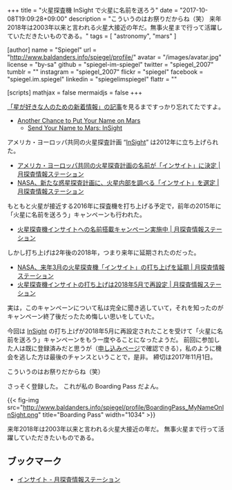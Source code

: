 +++
title = "火星探査機 InSight で火星に名前を送ろう"
date =  "2017-10-08T19:09:28+09:00"
description = "こういうのはお祭りだからね（笑） 来年2018年は2003年以来と言われる火星大接近の年だ。無事火星まで行って活躍していただきたいものである。"
tags        = [ "astronomy", "mars" ]

[author]
  name      = "Spiegel"
  url       = "http://www.baldanders.info/spiegel/profile/"
  avatar    = "/images/avatar.jpg"
  license   = "by-sa"
  github    = "spiegel-im-spiegel"
  twitter   = "spiegel_2007"
  tumblr    = ""
  instagram = "spiegel_2007"
  flickr    = "spiegel"
  facebook  = "spiegel.im.spiegel"
  linkedin  = "spiegelimspiegel"
  flattr    = ""

[scripts]
  mathjax = false
  mermaidjs = false
+++

[「星が好きな人のための新着情報」の記事](https://news.local-group.jp/20171008.html#p04)を見るまですっかり忘れてたですよ。

- [Another Chance to Put Your Name on Mars](https://www.jpl.nasa.gov/news/news.php?feature=6959)
    - [Send Your Name to Mars: InSight](https://mars.nasa.gov/syn/insight)

アメリカ・ヨーロッパ共同の火星探査計画 “[InSight]” は2012年に立ち上げられた。

- [アメリカ・ヨーロッパ共同の火星探査計画の名前が「インサイト」に決定 | 月探査情報ステーション](https://moonstation.jp/blog/marsexp/insight/us-europe-joint-mars-exploration-name-is-insight)
- [NASA、新たな惑星探査計画に、火星内部を調べる「インサイト」を選定 | 月探査情報ステーション](https://moonstation.jp/blog/marsexp/nasa-select-insight-as-a-new-planetary-exploration-program)

もともと火星が接近する2016年に探査機を打ち上げる予定で，前年の2015年に「火星に名前を送ろう」キャンペーンも行われた。

- [火星探査機インサイトへの名前搭載キャンペーン実施中 | 月探査情報ステーション](https://moonstation.jp/blog/marsexp/insight/name-to-mars-campaign-for-insight)

しかし打ち上げは2年後の2018年，つまり来年に延期されたのだった。

- [NASA、来年3月の火星探査機「インサイト」の打ち上げを延期 | 月探査情報ステーション](https://moonstation.jp/blog/marsexp/insight/nasa-announces-delay-of-launch-of-insight)
- [火星探査機インサイトの打ち上げは2018年5月で再設定 | 月探査情報ステーション](https://moonstation.jp/blog/marsexp/insight/%e7%81%ab%e6%98%9f%e6%8e%a2%e6%9f%bb%e6%a9%9f%e3%82%a4%e3%83%b3%e3%82%b5%e3%82%a4%e3%83%88%e3%81%ae%e6%89%93%e3%81%a1%e4%b8%8a%e3%81%92%e3%81%af2018%e5%b9%b45%e6%9c%88%e3%81%a7%e5%86%8d%e8%a8%ad)

実は，このキャンペーンについて私は完全に聞き逃していて，それを知ったのがキャンペーン終了後だったため悔しい思いをしていた。

今回は [InSight] の打ち上げが2018年5月に再設定されたことを受けて「火星に名前を送ろう」キャンペーンをもう一度やることになったようだ。
前回に参加した人は既に登録済みだと思うが（[申し込みページ](https://mars.nasa.gov/syn/insight "Send Your Name to Mars: InSight")で確認できる），私のように機会を逃した方は最後のチャンスということで，是非。
締切は2017年11月1日。

こういうのはお祭りだからね（笑）

さっそく登録した。
これが私の Boarding Pass だよん。

{{< fig-img src="http://www.baldanders.info/spiegel/profile/BoardingPass_MyNameOnInSight.png" title="Boarding Pass" width="1034" >}}

来年2018年は2003年以来と言われる火星大接近の年だ。
無事火星まで行って活躍していただきたいものである。

## ブックマーク

- [インサイト - 月探査情報ステーション](https://moonstation.jp/ja/mars/exploration/insight/index.html)

[InSight]: https://nasa.gov/insight
